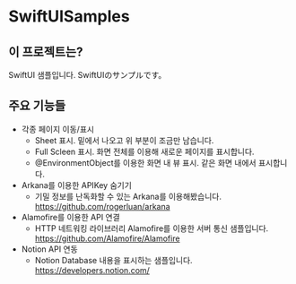 # SwiftUISamples
## 이 프로젝트는?
SwiftUI 샘플입니다.
SwiftUIのサンプルです。

## 주요 기능들
  - 각종 페이지 이동/표시
    - Sheet 표시. 밑에서 나오고 위 부분이 조금만 남습니다.
    - Full Scleen 표시. 화면 전체를 이용해 새로운 페이지를 표시합니다.
    - @EnvironmentObject를 이용한 화면 내 뷰 표시. 같은 화면 내에서 표시합니다.
  - Arkana를 이용한 APIKey 숨기기
    - 기밀 정보를 난독화할 수 있는 Arkana를 이용해봤습니다. https://github.com/rogerluan/arkana
  - Alamofire를 이용한 API 연결
    - HTTP 네트워킹 라이브러리 Alamofire를 이용한 서버 통신 샘플입니다. https://github.com/Alamofire/Alamofire
  - Notion API 연동
    - Notion Database 내용을 표시하는 샘플입니다. https://developers.notion.com/
